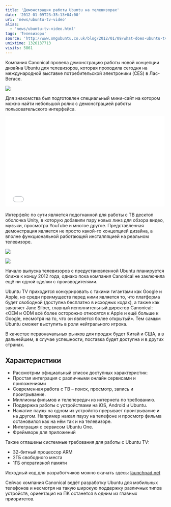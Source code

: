 ```yaml
---
title: 'Демонстрация работы Ubuntu на телевизорах'
date: '2012-01-09T23:35:13+04:00'
uri: 'news/ubuntu-tv-video'
alias: 
  - 'news/ubuntu-tv-video.html'
tags: 'Телевизоры'
source: 'http://www.omgubuntu.co.uk/blog/2012/01/09/what-does-ubuntu-tv-look-in-action-like-this'
unixtime: 1326137713
visits: 5861
---
```

Компания Canonical провела демонстрацию работы новой концепции дизайна Ubuntu для телевизоров, которая проходила сегодня на международной выставке потребительской электроники (CES) в Лас-Вегасе.

[![](img/2012/01/09/23-00/tv-experience-spongebob-6668617505-o.jpg)](img/2012/01/09/23-00/tv-experience-spongebob-6668617505-o.jpg)

Для знакомства был подготовлен специальный мини-сайт на котором можно найти небольшой ролик с демонстрацией работы пользовательского интерфейса.

<iframe src="//www.youtube.com/embed/jq_WaOLjdyQ" frameborder="0" width="500" height="284"></iframe> 

Интерфейс по сути является подогнанной для работы с ТВ десктоп оболочка Unity, в которую добавили пару новых линз для обзора видео, музыки, просмотра YouTube и многое другое. Представленная демонстрация является не просто какой-то концепцией дизайна, а вполне функциональной работающей инсталляцией на реальном телевизоре.

[![](img/2012/01/09/23-00/ubuntu-tv-dash-6668617211-o.jpg)](img/2012/01/09/23-00/ubuntu-tv-dash-6668617211-o.jpg)

[![](img/2012/01/09/23-00/ubuntu-tv-2-channel-guide-6668616553-o.jpg)](img/2012/01/09/23-00/ubuntu-tv-2-channel-guide-6668616553-o.jpg)

Начало выпуска телевизоров с предустановленной Ubuntu планируется ближе к концу 2012 года, однако пока компания Canonical не заключила ещё ни одной сделки с производителями.

Ubuntu TV приходится конкурировать с такими гигантами как Google и Apple, но среди преимуществ перед ними является то, что платформа будет свободной (доступна бесплатно в исходных кодах), а также как заявляет Jane Silber, главный исполнительный директор Canonical: «OEM и ODM всё более осторожно относятся к Apple и ещё больше к Google, несмотря на то, что он является более открытый». Тем самым Ubuntu сможет выступить в роли нейтрального игрока.

В качестве первоначальных рынков для продаж будет Китай и США, а в дальнейшем, в случае успешности, поставка будет доступна и в других странах.

## Характеристики

*   Рассмотрим официальный список доступных характеристик:
*   Простая интеграция с различными онлайн сервисами и приложениями
*   Современная работа с ТВ – поиск, просмотр, запись и проигрывание.
*   Миллионы фильмов и телепередач из интернета по требованию.
*   Поддержка работы с устройствами на iOS, Android и Ubuntu.
*   Нажатие паузы на одном из устройств прерывает проигрывание и на другом. Например нажал паузу на телефоне и просмотр фильма остановился как на нём так и на телевизоре.
*   Интеграция с сервисом Ubuntu One.
*   Фреймворк для приложений

Также оглашены системные требования для работы с Ubuntu TV:

*   32-битный процессор ARM
*   2ГБ свободного места
*   1ГБ оперативной памяти

Исходный код для разработчиков можно скачать здесь: [launchpad.net](https://launchpad.net/~ubuntu-tv)

Сейчас компания Canonical ведёт разработку Ubuntu для мобильных телефонов и несмотря на такую широкую поддержку различных типов устройств, ориентация на ПК останется в одним из главных приоритетов.
